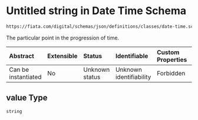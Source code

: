 # Untitled string in Date Time Schema

```txt
https://fiata.com/digital/schemas/json/definitions/classes/date-time.schema.json#/properties/value
```

The particular point in the progression of time.

| Abstract            | Extensible | Status         | Identifiable            | Custom Properties | Additional Properties | Access Restrictions | Defined In                                                                                                |
| :------------------ | :--------- | :------------- | :---------------------- | :---------------- | :-------------------- | :------------------ | :-------------------------------------------------------------------------------------------------------- |
| Can be instantiated | No         | Unknown status | Unknown identifiability | Forbidden         | Allowed               | none                | [date-time.schema.json*](../tooling/out/definitions/classes/date-time.schema.json "open original schema") |

## value Type

`string`
